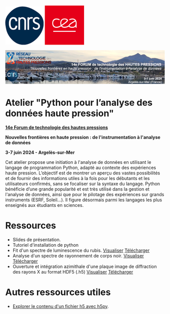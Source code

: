 ![cnrs](logos/cnrs.png)
![cea](logos/cea.png)

![forum](logos/bandeau.jpg)
# Atelier "Python pour l’analyse des données haute pression"

__[14e Forum de technologie des hautes pressions](https://forumhp2024.sciencesconf.org/)__

__Nouvelles frontières en haute pression : de l'instrumentation à l'analyse de données__

__3-7 juin 2024 - Argelès-sur-Mer__

Cet atelier propose une initiation à l'analyse de données en utilisant le langage de programmation Python, adapté au contexte des expériences haute pression. L’objectif est de montrer un aperçu des vastes possibilités et de fournir des informations utiles à la fois pour les débutants et les utilisateurs confirmés, sans se focaliser sur la syntaxe du langage. Python bénéficie d’une grande popularité et est très utilisé dans la gestion et l'analyse de données, ainsi que pour le pilotage des expériences sur grands instruments (ESRF, Soleil...). Il figure désormais parmi les langages les plus enseignés aux étudiants en sciences.

# Ressources 

* Slides de présentation. 
* Tutoriel d'installation de python
* Fit d'un spectre de luminescence du rubis. [Visualiser](https://github.com/alexisforestier/Atelier-Python-HP/blob/main/Rubis_demo_fit/Rubis_demo.ipynb) [Télécharger](https://github.com/alexisforestier/Atelier-Python-HP/tree/main/Rubis_demo_fit)
* Analyse d'un spectre de rayonnement de corps noir. [Visualiser](https://github.com/alexisforestier/Atelier-Python-HP/blob/main/Corps_Noir_demo_fit/Corps_Noir_demo.ipynb) [Télécharger](https://github.com/alexisforestier/Atelier-Python-HP/tree/main/Corps_Noir_demo_fit)
* Ouverture et intégration azimithale d'une plaque image de diffraction des rayons X au format HDF5 (.h5) [Visualiser](https://github.com/alexisforestier/Atelier-Python-HP/blob/main/Plaque_image_XRD_demo/Plaque_image_h5.ipynb) [Télécharger](https://github.com/alexisforestier/Atelier-Python-HP/tree/main/Plaque_image_XRD_demo)

# Autres ressources utiles

* [Explorer le contenu d'un fichier h5 avec h5py](https://docs.h5py.org/en/stable/quick.html).
